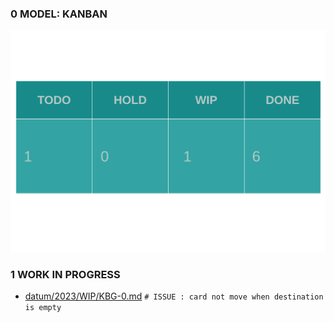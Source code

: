 
### 0 MODEL: KANBAN

![dashboard.set.svg](./.media/dashboard.set.svg)

### 1 WORK IN PROGRESS

- [datum/2023/WIP/KBG-0.md](datum/2023/WIP/KBG-0.md)   ```# ISSUE : card not move when destination is empty```
